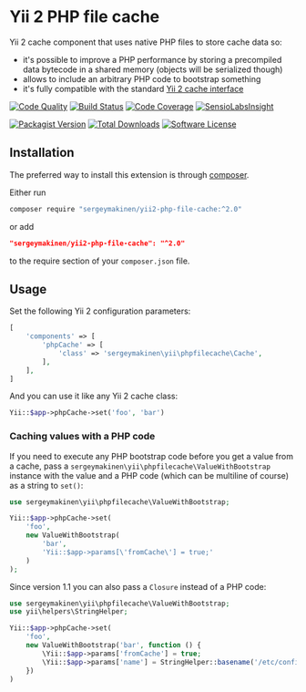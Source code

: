 # Yii 2 PHP file cache

Yii 2 cache component that uses native PHP files to store cache data so:

- it's possible to improve a PHP performance by storing a precompiled data bytecode in a shared memory (objects will be serialized though)
- allows to include an arbitrary PHP code to bootstrap something
- it's fully compatible with the standard [Yii 2 cache interface](http://www.yiiframework.com/doc-2.0/yii-caching-cache.html)

[![Code Quality](https://img.shields.io/scrutinizer/g/sergeymakinen/yii2-php-file-cache.svg?style=flat-square)](https://scrutinizer-ci.com/g/sergeymakinen/yii2-php-file-cache) [![Build Status](https://img.shields.io/travis/sergeymakinen/yii2-php-file-cache.svg?style=flat-square)](https://travis-ci.org/sergeymakinen/yii2-php-file-cache) [![Code Coverage](https://img.shields.io/codecov/c/github/sergeymakinen/yii2-php-file-cache.svg?style=flat-square)](https://codecov.io/gh/sergeymakinen/yii2-php-file-cache) [![SensioLabsInsight](https://img.shields.io/sensiolabs/i/cb947efa-90f3-4054-a348-20d67327e8a3.svg?style=flat-square)](https://insight.sensiolabs.com/projects/cb947efa-90f3-4054-a348-20d67327e8a3)

[![Packagist Version](https://img.shields.io/packagist/v/sergeymakinen/yii2-php-file-cache.svg?style=flat-square)](https://packagist.org/packages/sergeymakinen/yii2-php-file-cache) [![Total Downloads](https://img.shields.io/packagist/dt/sergeymakinen/yii2-php-file-cache.svg?style=flat-square)](https://packagist.org/packages/sergeymakinen/yii2-php-file-cache) [![Software License](https://img.shields.io/badge/license-MIT-brightgreen.svg?style=flat-square)](LICENSE)

## Installation

The preferred way to install this extension is through [composer](https://getcomposer.org/download/).

Either run

```bash
composer require "sergeymakinen/yii2-php-file-cache:^2.0"
```

or add

```json
"sergeymakinen/yii2-php-file-cache": "^2.0"
```

to the require section of your `composer.json` file.

## Usage

Set the following Yii 2 configuration parameters:

```php
[
    'components' => [
        'phpCache' => [
            'class' => 'sergeymakinen\yii\phpfilecache\Cache',
        ],
    ],
]
```

And you can use it like any Yii 2 cache class:

```php
Yii::$app->phpCache->set('foo', 'bar')
```

### Caching values with a PHP code

If you need to execute any PHP bootstrap code before you get a value from a cache, pass a `sergeymakinen\yii\phpfilecache\ValueWithBootstrap` instance with the value and a PHP code (which can be multiline of course) as a string to `set()`:

```php
use sergeymakinen\yii\phpfilecache\ValueWithBootstrap;

Yii::$app->phpCache->set(
    'foo',
    new ValueWithBootstrap(
        'bar',
        'Yii::$app->params[\'fromCache\'] = true;'
    )
);
```

Since version 1.1 you can also pass a `Closure` instead of a PHP code:

```php
use sergeymakinen\yii\phpfilecache\ValueWithBootstrap;
use yii\helpers\StringHelper;

Yii::$app->phpCache->set(
    'foo',
    new ValueWithBootstrap('bar', function () {
        \Yii::$app->params['fromCache'] = true;
        \Yii::$app->params['name'] = StringHelper::basename('/etc/config');
    })
)
```
